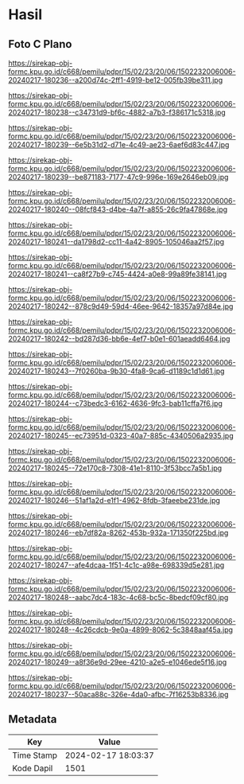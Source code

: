 # Hasil

## Foto C Plano

https://sirekap-obj-formc.kpu.go.id/c668/pemilu/pdpr/15/02/23/20/06/1502232006006-20240217-180236--a200d74c-2ff1-4919-be12-005fb39be311.jpg

https://sirekap-obj-formc.kpu.go.id/c668/pemilu/pdpr/15/02/23/20/06/1502232006006-20240217-180238--c34731d9-bf6c-4882-a7b3-f386171c5318.jpg

https://sirekap-obj-formc.kpu.go.id/c668/pemilu/pdpr/15/02/23/20/06/1502232006006-20240217-180239--6e5b31d2-d71e-4c49-ae23-6aef6d83c447.jpg

https://sirekap-obj-formc.kpu.go.id/c668/pemilu/pdpr/15/02/23/20/06/1502232006006-20240217-180239--be871183-7177-47c9-996e-169e2646eb09.jpg

https://sirekap-obj-formc.kpu.go.id/c668/pemilu/pdpr/15/02/23/20/06/1502232006006-20240217-180240--08fcf843-d4be-4a7f-a855-26c9fa47868e.jpg

https://sirekap-obj-formc.kpu.go.id/c668/pemilu/pdpr/15/02/23/20/06/1502232006006-20240217-180241--da1798d2-cc11-4a42-8905-105046aa2f57.jpg

https://sirekap-obj-formc.kpu.go.id/c668/pemilu/pdpr/15/02/23/20/06/1502232006006-20240217-180241--ca8f27b9-c745-4424-a0e8-99a89fe38141.jpg

https://sirekap-obj-formc.kpu.go.id/c668/pemilu/pdpr/15/02/23/20/06/1502232006006-20240217-180242--878c9d49-59d4-46ee-9642-18357a97d84e.jpg

https://sirekap-obj-formc.kpu.go.id/c668/pemilu/pdpr/15/02/23/20/06/1502232006006-20240217-180242--bd287d36-bb6e-4ef7-b0e1-601aeadd6464.jpg

https://sirekap-obj-formc.kpu.go.id/c668/pemilu/pdpr/15/02/23/20/06/1502232006006-20240217-180243--7f0260ba-9b30-4fa8-9ca6-d1189c1d1d61.jpg

https://sirekap-obj-formc.kpu.go.id/c668/pemilu/pdpr/15/02/23/20/06/1502232006006-20240217-180244--c73bedc3-6162-4636-9fc3-bab11cffa7f6.jpg

https://sirekap-obj-formc.kpu.go.id/c668/pemilu/pdpr/15/02/23/20/06/1502232006006-20240217-180245--ec73951d-0323-40a7-885c-4340506a2935.jpg

https://sirekap-obj-formc.kpu.go.id/c668/pemilu/pdpr/15/02/23/20/06/1502232006006-20240217-180245--72e170c8-7308-41e1-8110-3f53bcc7a5b1.jpg

https://sirekap-obj-formc.kpu.go.id/c668/pemilu/pdpr/15/02/23/20/06/1502232006006-20240217-180246--51af1a2d-e1f1-4962-8fdb-3faeebe231de.jpg

https://sirekap-obj-formc.kpu.go.id/c668/pemilu/pdpr/15/02/23/20/06/1502232006006-20240217-180246--eb7df82a-8262-453b-932a-171350f225bd.jpg

https://sirekap-obj-formc.kpu.go.id/c668/pemilu/pdpr/15/02/23/20/06/1502232006006-20240217-180247--afe4dcaa-1f51-4c1c-a98e-698339d5e281.jpg

https://sirekap-obj-formc.kpu.go.id/c668/pemilu/pdpr/15/02/23/20/06/1502232006006-20240217-180248--aabc7dc4-183c-4c68-bc5c-8bedcf09cf80.jpg

https://sirekap-obj-formc.kpu.go.id/c668/pemilu/pdpr/15/02/23/20/06/1502232006006-20240217-180248--4c26cdcb-9e0a-4899-8062-5c3848aaf45a.jpg

https://sirekap-obj-formc.kpu.go.id/c668/pemilu/pdpr/15/02/23/20/06/1502232006006-20240217-180249--a8f36e9d-29ee-4210-a2e5-e1046ede5f16.jpg

https://sirekap-obj-formc.kpu.go.id/c668/pemilu/pdpr/15/02/23/20/06/1502232006006-20240217-180237--50aca88c-326e-4da0-afbc-7f16253b8336.jpg


## Metadata

| Key        | Value               |
| ---------- | ------------------- |
| Time Stamp | 2024-02-17 18:03:37 |
| Kode Dapil | 1501                |



